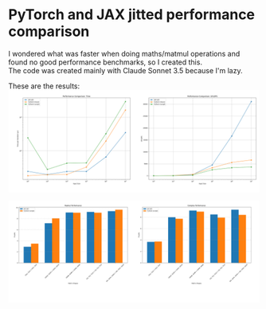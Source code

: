 # PyTorch and JAX jitted performance comparison
I wondered what was faster when doing maths/matmul operations and found no good performance benchmarks, so I created this.  
The code was created mainly with Claude Sonnet 3.5 because I'm lazy.

These are the results:
![image](math_performance.png)

![image](matrix_performance.png)
